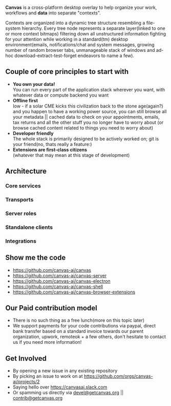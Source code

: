 **Canvas** is a cross-platform desktop overlay to help organize your work, workflows and **data** into separate "contexts".

Contexts are organized into a dynamic tree structure resembling a file-system hierarchy. Every tree node represents a separate layer(linked to one or more context bitmaps) filtering down all unstructured information fighting for your attention while working in a standard(tm) desktop environment(emails, notifications/chat and system messages, growing number of random browser tabs, unmanageable stack of windows and ad-hoc download-extract-test-forget endeavors to name a few).

## Couple of core principles to start with

- **You own your data!**  
  You can run every part of the application stack wherever you want, with whatever data or compute backend you want
- **Offline first**  
  Iow - if a solar CME kicks this civilization back to the stone age(again?) and you happen to have a working power source, you can still browse all your metadata || cached data to check on your appointments, emails, tax returns and all the other stuff you no longer have to worry about (or browse cached content related to things you need to worry about)
- **Developer friendly**  
  The whole stack is primarily designed to be actively worked on; git is your friend(no, thats really a feature:)
- **Extensions are first-class citizens**  
  (whatever that may mean at this stage of development)

## Architecture

### Core services

### Transports

### Server roles

### Standalone clients

### Integrations

## Show me the code

- <https://github.com/canvas-ai/canvas>
- <https://github.com/canvas-ai/canvas-server>
- <https://github.com/canvas-ai/canvas-electron>
- <https://github.com/canvas-ai/canvas-shell>
- <https://github.com/canvas-ai/canvas-browser-extensions>


## Our Paid contribution model

- There is no such thing as a free lunch(more on this topic later)
- We support payments for your code contributions via paypal, direct bank transfer based on a standard invoice towards our parent organization, upwork, remoteok + a few others, don't hesitate to contact us if you need more information!

## Get Involved

- By opening a new issue in any existing repository
- By picking an issue to work on at <https://github.com/orgs/canvas-ai/projects/2>
- Saying hello over <https://canvasai.slack.com>
- Or spamming us directly via <devel@getcanvas.org> || <contrib@getcanvas.org>
